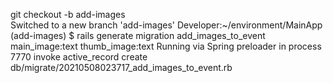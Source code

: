 git checkout -b add-images                                                                                                                                                                                         
Switched to a new branch 'add-images'
Developer:~/environment/MainApp (add-images) $ rails generate migration add_images_to_event main_image:text thumb_image:text
Running via Spring preloader in process 7770
      invoke  active_record
      create    db/migrate/20210508023717_add_images_to_event.rb
      
      